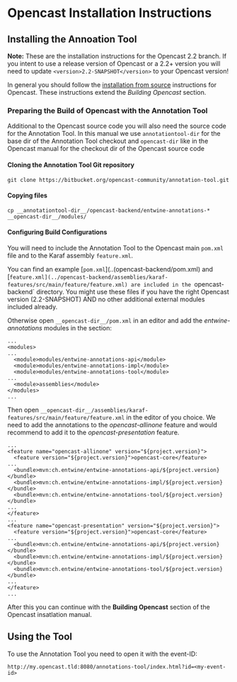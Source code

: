 # Opencast Installation Instructions

## Installing the Annoation Tool 

__Note:__ These are the installation instructions for the Opencast 2.2 branch. If you intent to use a release version
of Opencast or a 2.2+ version you will need to update `<version>2.2-SNAPSHOT</version>` to your Opencast version!

In general you should follow the [installation from source](https://docs.opencast.org/r/2.2.x/admin/installation/)
instructions for Opencast. These instructions extend the _Building Opencast_ section.

### Preparing the Build of Opencast with the Annotation Tool
Additional to the Opencast source code you will also need the source code for the Annotation Tool. In this manual we use `annotationtool-dir` for the base dir of the Annotation Tool checkout and `opencast-dir` like in the Opencast manual for the checkout dir of the Opencast source code

#### Cloning the Annotation Tool Git repository

    git clone https://bitbucket.org/opencast-community/annotation-tool.git

#### Copying files

    cp __annotationtool-dir__/opencast-backend/entwine-annotations-* __opencast-dir__/modules/

#### Configuring Build Configurations

You will need to include the Annotation Tool to the Opencast main `pom.xml` file and to the Karaf assembly `feature.xml`.

You can find an example [`pom.xml`](..(opencast-backend/pom.xml) and [`feature.xml](../opencast-backend/assemblies/karaf-features/src/main/feature/feature.xml) are included in the `opencast-backend` directory. You might use these
files if you have the right Opencast version (2.2-SNAPSHOT) AND no other additional external modules included already.

Otherwise open `__opencast-dir__/pom.xml` in an editor and add the _entwine-annotations_ modules in the <modules> section:

    ...
    <modules>
    ...
      <module>modules/entwine-annotations-api</module>
      <module>modules/entwine-annotations-impl</module>
      <module>modules/entwine-annotations-tool</module>
    ...
      <module>assemblies</module>
    </modules>
    ...


Then open `__opencast-dir__/assemblies/karaf-features/src/main/feature/feature.xml` in the editor of you choice. We need to add the annotations to the _opencast-allinone_ feature and would recommend to add it to the _opencast-presentation_ feature.

    ...
    <feature name="opencast-allinone" version="${project.version}">
      <feature version="${project.version}">opencast-core</feature>
    ...
      <bundle>mvn:ch.entwine/entwine-annotations-api/${project.version}</bundle>
      <bundle>mvn:ch.entwine/entwine-annotations-impl/${project.version}</bundle>
      <bundle>mvn:ch.entwine/entwine-annotations-tool/${project.version}</bundle>
    ...
    </feature>
    ...
    <feature name="opencast-presentation" version="${project.version}">
      <feature version="${project.version}">opencast-core</feature>
    ...
      <bundle>mvn:ch.entwine/entwine-annotations-api/${project.version}</bundle>
      <bundle>mvn:ch.entwine/entwine-annotations-impl/${project.version}</bundle>
      <bundle>mvn:ch.entwine/entwine-annotations-tool/${project.version}</bundle>
    ...
    </feature>
    ...

After this you can continue with the __Building Opencast__ section of the Opencast insatlation manual.
    
## Using the Tool

To use the Annotation Tool you need to open it with the event-ID:

    http://my.opencast.tld:8080/annotations-tool/index.html?id=<my-event-id>

